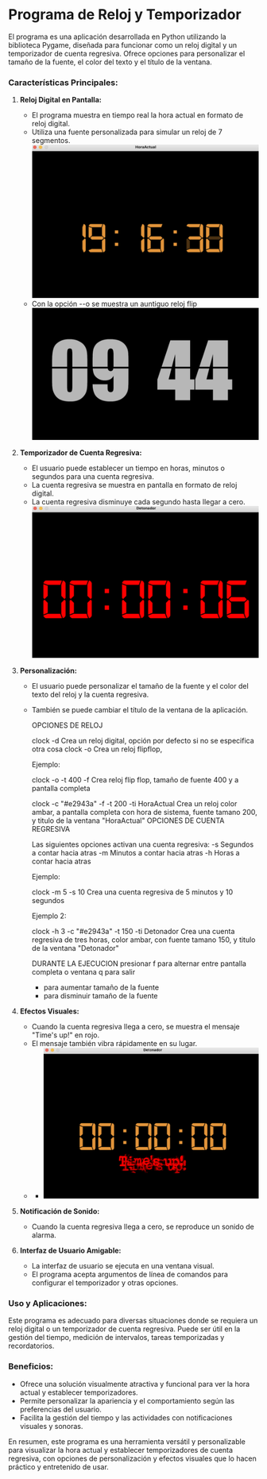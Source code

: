 # Programa de Reloj y Temporizador

El programa es una aplicación desarrollada en Python utilizando la biblioteca Pygame, diseñada para funcionar como un reloj digital y un temporizador de cuenta regresiva. Ofrece opciones para personalizar el tamaño de la fuente, el color del texto y el título de la ventana.

### Características Principales:

1. **Reloj Digital en Pantalla:**
   - El programa muestra en tiempo real la hora actual en formato de reloj digital.
   - Utiliza una fuente personalizada para simular un reloj de 7 segmentos.
    ![Descripción de la imagen](img/imgR.png)
   - Con la opción --o se muestra un auntiguo reloj flip
    ![Descripción de la imagen](img/imgFlip.png)   


2. **Temporizador de Cuenta Regresiva:**
   - El usuario puede establecer un tiempo en horas, minutos o segundos para una cuenta regresiva.
   - La cuenta regresiva se muestra en pantalla en formato de reloj digital.
   - La cuenta regresiva disminuye cada segundo hasta llegar a cero.
    ![Descripción de la imagen](img/imgT.png)

3. **Personalización:**
   - El usuario puede personalizar el tamaño de la fuente y el color del texto del reloj y la cuenta regresiva.
   - También se puede cambiar el título de la ventana de la aplicación.

     OPCIONES DE RELOJ

      clock -d
      Crea un reloj digital, opción por defecto si no se especifica otra cosa
      clock -o
      Crea un reloj flipflop,
      
      Ejemplo:
      
      clock -o -t 400 -f
      Crea reloj flip flop,  tamaño de fuente 400 y a pantalla completa
      
      clock -c "#e2943a" -f -t 200 -ti HoraActual
      Crea un reloj color ambar, a pantalla completa con hora de sistema, fuente tamano 200,  y titulo de la ventana "HoraActual"
      OPCIONES DE CUENTA REGRESIVA
      
      Las siguientes opciones activan una cuenta regresiva:
      -s   Segundos a contar hacia atras
      -m   Minutos a contar hacia atras
      -h   Horas a contar hacia atras
      
      Ejemplo:
      
      clock -m 5 -s 10
      Crea una cuenta regresiva de 5 minutos y 10 segundos
      
      Ejemplo 2:
      
      clock -h 3 -c "#e2943a" -t 150  -ti Detonador
      Crea una cuenta regresiva de tres horas, color ambar, con fuente tamano 150, y titulo de la ventana "Detonador"
      
      
      DURANTE LA EJECUCION
      presionar
       f   para alternar entre pantalla completa o ventana
       q   para salir
       +   para aumentar tamaño de la fuente
       -   para disminuir tamaño de la fuente

 

4. **Efectos Visuales:**
   - Cuando la cuenta regresiva llega a cero, se muestra el mensaje "Time's up!" en rojo.
   - El mensaje también vibra rápidamente en su lugar.
   - - ![Descripción de la imagen](img/imgT2.png)

5. **Notificación de Sonido:**
   - Cuando la cuenta regresiva llega a cero, se reproduce un sonido de alarma.

6. **Interfaz de Usuario Amigable:**
   - La interfaz de usuario se ejecuta en una ventana visual.
   - El programa acepta argumentos de línea de comandos para configurar el temporizador y otras opciones.

### Uso y Aplicaciones:

Este programa es adecuado para diversas situaciones donde se requiera un reloj digital o un temporizador de cuenta regresiva. Puede ser útil en la gestión del tiempo, medición de intervalos, tareas temporizadas y recordatorios.

### Beneficios:

- Ofrece una solución visualmente atractiva y funcional para ver la hora actual y establecer temporizadores.
- Permite personalizar la apariencia y el comportamiento según las preferencias del usuario.
- Facilita la gestión del tiempo y las actividades con notificaciones visuales y sonoras.

En resumen, este programa es una herramienta versátil y personalizable para visualizar la hora actual y establecer temporizadores de cuenta regresiva, con opciones de personalización y efectos visuales que lo hacen práctico y entretenido de usar.
